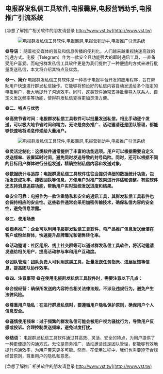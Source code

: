 ## **电报群发私信工具软件,电报霸屏,电报营销助手,电报推广引流系统**

[😍想了解推广相关软件的朋友请登录 http://www.vst.tw](http://www.vst.tw)

 <center><img src="https://vst.tw/MP4/tuiguang/png/2.png" alt="电报群发私信工具软件,电报霸屏,电报营销助手,电报推广引流系统"></center>

**😄导语：**
随着社交媒体的普及和信息传播的便利化，人们越来越重视快速高效的沟通方式。电报（Telegram）作为一款安全且功能强大的即时通讯工具，一直备受用户喜爱。而电报群发私信工具软件更是为我们提供了一种便捷的方式来进行批量发送私信，本文将介绍其特点及优势。

**😄一、简介**
电报群发私信工具软件是一种基于电报平台开发的应用程序，旨在帮助用户快速进行群发私信操作。它能够将预设好的私信内容自动发送给多个指定的电报用户，极大地提升了沟通效率。同时，这类软件通常支持批量导入联系人、自定义发送频率等功能，使得群发私信变得更加灵活方便。

**😄二、特点与优势**

**😄高效节省时间：电报群发私信工具软件可以批量发送私信，相比手动逐个发送，可以极大地节省时间和精力。无论是商务推广、活动邀请还是团队管理，都能够快速地将消息传递给大量用户。**

 <center><img src="https://vst.tw/MP4/tuiguang/png/8.png" alt="电报群发私信工具软件,电报霸屏,电报营销助手,电报推广引流系统"></center>

**😄灵活定制化：这类软件通常提供了丰富的功能选项。用户可以根据需要自定义发送频率、设置延时时间，避免同时发送导致的封号风险。同时，还可以根据不同的目标用户群体进行分组发送，精确控制私信内容和发送对象。**

**😄数据统计与追踪：电报群发私信工具软件往往会提供详细的数据统计功能，包括发送成功率、接收回执等信息，方便用户对推广效果进行评估和调整。有些软件还支持消息追踪功能，帮助用户实时监控发送进度和结果。**

**😄安全可靠：电报作为一款注重隐私和安全的通讯工具，其群发私信工具软件也会保持相应的安全性。这些软件通常会采用加密传输技术，确保私信内容的安全性，避免信息泄露。**

**😄三、使用场景**

**😄商务推广：企业可以利用电报群发私信工具软件，将产品推广信息发送给潜在客户或粉丝群体，快速提升品牌曝光和销售转化率。**

**😄活动邀请：社区组织、线上社交群等可以通过群发私信工具软件，将活动邀请发送给相关用户，提高活动参与率和用户互动度。**

**😄团队管理：团队负责人可利用这类工具，批量发送任务指派、进展反馈等信息，提高团队协作效率。**

**😄四、注意事项**
**😄在使用电报群发私信工具软件时，需要注意以下几点：**

**😄合规经营：确保所发送的内容符合相关法律法规，不涉及违规行为，避免产生法律风险。**

**😄尊重用户隐私：在进行群发私信时，要遵循用户隐私保护原则，确保用户个人信息安全。**

**😄谨慎使用频率：过于频繁的群发私信可能会被用户视为骚扰行为，导致用户反感或投诉。合理控制发送频率，避免过度打扰。**

**😄结语：**
电报群发私信工具软件通过其高效、灵活、安全的特点，为用户提供了一种更便捷的沟通方式。无论是商务推广、活动邀请还是团队管理，都能够有效地提升沟通效率，为用户带来更多可能。然而，在使用过程中，我们也需要遵守合规经营原则，尊重用户的隐私和意愿。

[😍想了解推广相关软件的朋友请登录 http://www.vst.tw](http://www.vst.tw)




